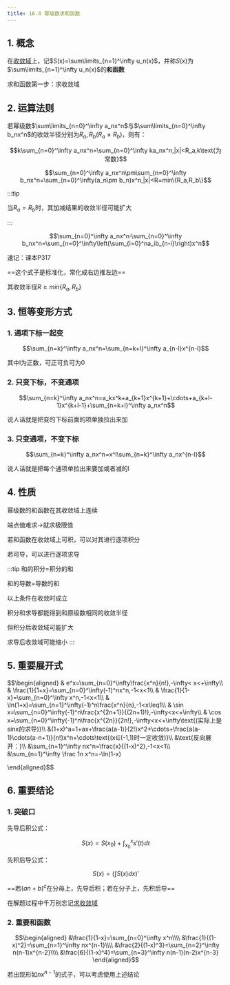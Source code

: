 ```yaml
---
title: 16.4 幂级数求和函数
---
```



## 1. 概念

在<u>收敛域</u>上，记$S(x)=\sum\limits_{n=1}^\infty u_n(x)$，并称$S(x)$为$\sum\limits_{n=1}^\infty u_n(x)$的**和函数**

求和函数第一步：求收敛域

## 2. 运算法则


若幂级数$\sum\limits_{n=0}^\infty a_nx^n$与$\sum\limits_{n=0}^\infty b_nx^n$的收敛半径分别为$R_a,R_b(R_a\not=R_b)$，则有：

$$k\sum_{n=0}^\infty a_nx^n=\sum_{n=0}^\infty ka_nx^n,|x|<R_a,k\text{为常数}$$

$$\sum_{n=0}^\infty a_nx^n\pm\sum_{n=0}^\infty b_nx^n=\sum_{n=0}^\infty(a_n\pm b_n)x^n,|x|<R=min\{R_a,R_b\}$$

:::tip

当$R_a=R_b$时，其加减结果的收敛半径可能扩大

:::



$$\sum_{n=0}^\infty a_nx^n·\sum_{n=0}^\infty b_nx^n=\sum_{n=0}^\infty\left(\sum_{i=0}^na_ib_{n-i}\right)x^n$$

速记：课本P317

==这个式子是标准化，常化成右边推左边==

其收敛半径$R\geq min\{R_a,R_b\}$

## 3. 恒等变形方式

### 1. 通项下标一起变

$$\sum_{n=k}^\infty a_nx^n=\sum_{n=k+l}^\infty a_{n-l}x^{n-l}$$

其中l为正数，可正可负可为0

### 2. 只变下标，不变通项

$$\sum_{n=k}^\infty a_nx^n=a_kx^k+a_{k+1}x^{k+1}+\cdots+a_{k+l-1}x^{k+l-1}+\sum_{n=k+l}^\infty a_nx^n$$

说人话就是把变的下标前面的项单独拉出来加

### 3. 只变通项，不变下标

$$\sum_{n=k}^\infty a_nx^n=x^l\sum_{n=k}^\infty a_nx^{n-l}$$

说人话就是把每个通项单拉出来要加或者减的l

## 4. 性质

幂级数的和函数在其收敛域上连续

端点值难求→就求极限值

若和函数在收敛域上可积，可以对其进行逐项积分

若可导，可以进行逐项求导

:::tip
和的积分=积分的和

和的导数=导数的和

以上条件在收敛时成立

积分和求导都能得到和原级数相同的收敛半径

但积分后收敛域可能扩大

求导后收敛域可能缩小
:::

## 5. 重要展开式

$$\begin{aligned}
    & e^x=\sum_{n=0}^\infty\frac{x^n}{n!},-\infty< x<+\infty\\\\
    & \frac{1}{1+x}=\sum_{n=0}^\infty(-1)^nx^n,-1<x<1\\\\
    & \frac{1}{1-x}=\sum_{n=0}^\infty x^n,-1<x<1\\\\
    & \ln(1+x)=\sum_{n=1}^\infty(-1)^n\frac{x^n}{n},-1<x\leq1\\\\
    & \sin x=\sum_{n=0}^\infty(-1)^n\frac{x^{2n+1}}{(2n+1)!},-\infty<x<+\infty\\\\
    & \cos x=\sum_{n=0}^\infty(-1)^n\frac{x^{2n}}{2n!},-\infty<x<+\infty\text{(实际上是sinx的求导)}\\\\
    &(1+x)^a=1+ax+\frac{a(a-1)}{2!}x^2+\cdots+\frac{a(a-1)\cdots(a-n+1)}{n!}x^n+\cdots\text{(x∈(-1,1)时一定收敛)}\\\\
    &\text{反向展开：}\\\\
    &\sum_{n=1}^\infty nx^n=\frac{x}{(1-x)^2},-1<x<1\\\\
    &\sum_{n=1}^\infty \frac 1n x^n=-\ln(1-x)

\end{aligned}$$


## 6. 重要结论

### 1. 突破口


先导后积公式：

$$S(x)=S(x_0)+\int_{x_0}^xs'(t)dt$$

先积后导公式：

$$S(x)=(\int S(x)dx)'$$

==若$(an+b)^c$在分母上，先导后积；若在分子上，先积后导==

在解题过程中千万别忘记<u>求收敛域</u>

### 2. 重要和函数

$$\begin{aligned}
    &\frac{1}{1-x}=\sum_{n=0}^\infty x^n\\\\
    &\frac{1}{(1-x)^2}=\sum_{n=1}^\infty nx^{n-1}\\\\
    &\frac{2}{(1-x)^3}=\sum_{n=2}^\infty n(n-1)x^{n-2}\\\\
    &\frac{6}{(1-x)^4}=\sum_{n=3}^\infty n(n-1)(n-2)x^{n-3}
\end{aligned}$$

若出现形如$nx^{n-1}$的式子，可以考虑使用上述结论








